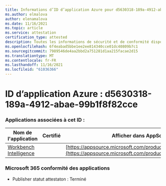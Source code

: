 ```yaml
---
title: Informations d’ID d’application Azure pour d5630318-189a-4912-abae-99b1f8f82cce
ms.author: elmalova
author: elenamalova
ms.date: 11/16/2021
ms.topic: article
ms.service: attestation
certification_type: attested
description: Toutes les informations de sécurité et de conformité disponibles pour d5630318-189a-4912-abae-99b1f8f82cce.
ms.openlocfilehash: 6f4eabad5bbe1ee2ee814340cce01dc40809b7c1
ms.sourcegitcommit: 7989546de4aa2bbd2a751281d1aa215facae2d15
ms.translationtype: MT
ms.contentlocale: fr-FR
ms.lasthandoff: 11/16/2021
ms.locfileid: "61036366"
---
```

# <a name="azure-app-id-d5630318-189a-4912-abae-99b1f8f82cce"></a>ID d’application Azure : d5630318-189a-4912-abae-99b1f8f82cce


### <a name="apps-associated-with-this-id"></a>Applications associées à cet ID :
| **Nom de l'application** | **Certifié** | **Afficher dans AppSource** |
|--------------|---------------|-----------------------|
| [Workbench Intelligence](https://docs.microsoft.com/microsoft-365-app-certification/forward/WA200002705) |  | [https://appsource.microsoft.com/product/office/WA200002705](https://appsource.microsoft.com/product/office/WA200002705) |

### <a name="microsoft-365-app-compliance-status"></a>Microsoft 365 conformité des applications
- Publisher statut attestaton : Terminé
